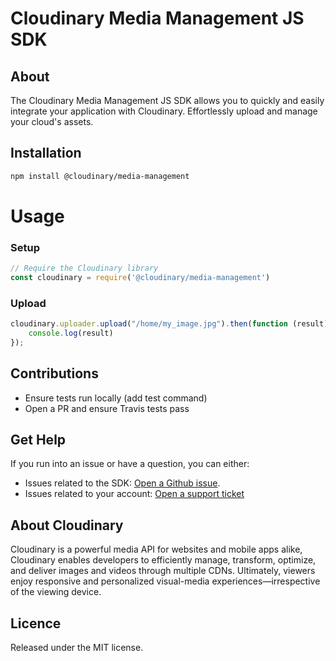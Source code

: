 Cloudinary Media Management JS SDK
=========================
## About
The Cloudinary Media Management JS SDK allows you to quickly and easily integrate your application with Cloudinary.
Effortlessly upload and manage your cloud's assets.

## Installation
```bash
npm install @cloudinary/media-management
```

# Usage
### Setup
```js
// Require the Cloudinary library
const cloudinary = require('@cloudinary/media-management')
```

### Upload
```js
cloudinary.uploader.upload("/home/my_image.jpg").then(function (result) {
    console.log(result)
});
```
## Contributions
- Ensure tests run locally (add test command)
- Open a PR and ensure Travis tests pass


## Get Help
If you run into an issue or have a question, you can either:
- Issues related to the SDK: [Open a Github issue](https://github.com/cloudinary/cloudinary_npm/issues).
- Issues related to your account: [Open a support ticket](https://cloudinary.com/contact)


## About Cloudinary
Cloudinary is a powerful media API for websites and mobile apps alike, Cloudinary enables developers to efficiently manage, transform, optimize, and deliver images and videos through multiple CDNs. Ultimately, viewers enjoy responsive and personalized visual-media experiences—irrespective of the viewing device.

## Licence
Released under the MIT license.
